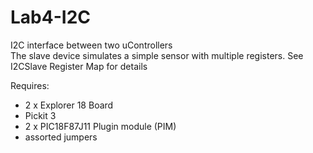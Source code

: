 # Lab4-I2C
I2C interface between two uControllers  
The slave device simulates a simple sensor with multiple registers.  See I2CSlave Register Map for details    

Requires:  
* 2 x Explorer 18 Board
* Pickit 3
* 2 x PIC18F87J11 Plugin module (PIM)
* assorted jumpers  
